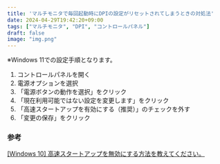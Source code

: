 ```yaml
---
title: 'マルチモニタで毎回起動時にDPIの設定がリセットされてしまうときの対処法'
date: 2024-04-29T19:42:20+09:00
tags: ["マルチモニタ", "DPI", "コントロールパネル"]
draft: false
image: "img.png"
---
```


※Windows 11での設定手順となります。

1. コントロールパネルを開く
2. 電源オプションを選択
3. 「電源ボタンの動作を選択」をクリック
4. 「現在利用可能ではない設定を変更します」をクリック
5. 「高速スタートアップを有効にする（推奨）」のチェックを外す
6. 「変更の保存」をクリック

### 参考
[\[Windows 10\] 高速スタートアップを無効にする方法を教えてください。](https://www.fmworld.net/cs/azbyclub/qanavi/jsp/qacontents.jsp?PID=6010-9312)
